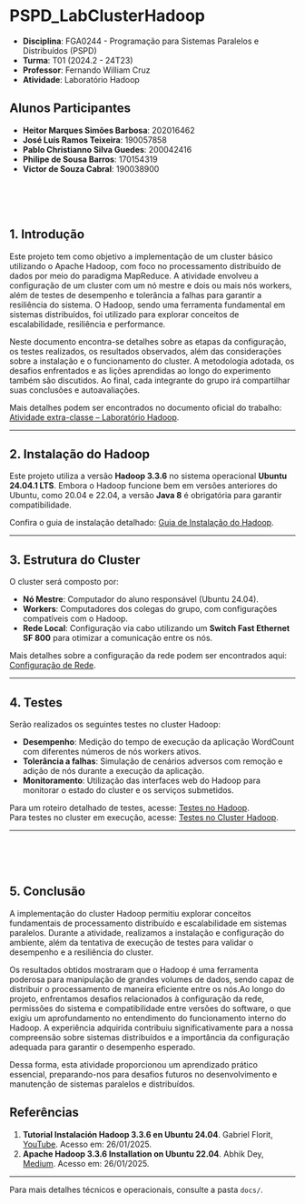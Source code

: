 # PSPD_LabClusterHadoop

- **Disciplina**: FGA0244 - Programação para Sistemas Paralelos e Distribuídos (PSPD)  
- **Turma**: T01 (2024.2 - 24T23) 
- **Professor**: Fernando William Cruz
- **Atividade**: Laboratório Hadoop

## Alunos Participantes
- **Heitor Marques Simões Barbosa**: 202016462  
- **José Luís Ramos Teixeira**: 190057858  
- **Pablo Christianno Silva Guedes**: 200042416  
- **Philipe de Sousa Barros**: 170154319  
- **Victor de Souza Cabral**: 190038900  

</br>
</br>
</br>

## 1. Introdução

Este projeto tem como objetivo a implementação de um cluster básico utilizando o Apache Hadoop, com foco no processamento distribuído de dados por meio do paradigma MapReduce. A atividade envolveu a configuração de um cluster com um nó mestre e dois ou mais nós workers, além de testes de desempenho e tolerância a falhas para garantir a resiliência do sistema. O Hadoop, sendo uma ferramenta fundamental em sistemas distribuídos, foi utilizado para explorar conceitos de escalabilidade, resiliência e performance.

Neste documento encontra-se detalhes sobre as etapas da configuração, os testes realizados, os resultados observados, além das considerações sobre a instalação e o funcionamento do cluster. A metodologia adotada, os desafios enfrentados e as lições aprendidas ao longo do experimento também são discutidos. Ao final, cada integrante do grupo irá compartilhar suas conclusões e autoavaliações.

Mais detalhes podem ser encontrados no documento oficial do trabalho: [Atividade extra-classe – Laboratório Hadoop](docs/PSPD_LabClusterHadoop.pdf).

---

## 2. Instalação do Hadoop

Este projeto utiliza a versão **Hadoop 3.3.6** no sistema operacional **Ubuntu 24.04.1 LTS**. Embora o Hadoop funcione bem em versões anteriores do Ubuntu, como 20.04 e 22.04, a versão **Java 8** é obrigatória para garantir compatibilidade.

Confira o guia de instalação detalhado: [Guia de Instalação do Hadoop](docs/download-hadoop.md).

---

## 3. Estrutura do Cluster

O cluster será composto por:

- **Nó Mestre**: Computador do aluno responsável (Ubuntu 24.04).
- **Workers**: Computadores dos colegas do grupo, com configurações compatíveis com o Hadoop.
- **Rede Local**: Configuração via cabo utilizando um **Switch Fast Ethernet SF 800** para otimizar a comunicação entre os nós.

Mais detalhes sobre a configuração da rede podem ser encontrados aqui: [Configuração de Rede](docs/configs-rede.md).

---

## 4. Testes

Serão realizados os seguintes testes no cluster Hadoop:

- **Desempenho**: Medição do tempo de execução da aplicação WordCount com diferentes números de nós workers ativos.
- **Tolerância a falhas**: Simulação de cenários adversos com remoção e adição de nós durante a execução da aplicação.
- **Monitoramento**: Utilização das interfaces web do Hadoop para monitorar o estado do cluster e os serviços submetidos.

Para um roteiro detalhado de testes, acesse: [Testes no Hadoop](docs/testes-hadoop.md).  
Para testes no cluster em execução, acesse: [Testes no Cluster Hadoop](docs/testes-hadoop-cluster.md).

---

</br>
</br>
</br>

## 5. Conclusão

A implementação do cluster Hadoop permitiu explorar conceitos fundamentais de processamento distribuído e escalabilidade em sistemas paralelos. Durante a atividade, realizamos a instalação e configuração do ambiente, além da tentativa de execução de testes para validar o desempenho e a resiliência do cluster.

Os resultados obtidos mostraram que o Hadoop é uma ferramenta poderosa para manipulação de grandes volumes de dados, sendo capaz de distribuir o processamento de maneira eficiente entre os nós.Ao longo do projeto, enfrentamos desafios relacionados à configuração da rede, permissões do sistema e compatibilidade entre versões do software, o que exigiu um aprofundamento no entendimento do funcionamento interno do Hadoop. A experiência adquirida contribuiu significativamente para a nossa compreensão sobre sistemas distribuídos e a importância da configuração adequada para garantir o desempenho esperado.

Dessa forma, esta atividade proporcionou um aprendizado prático essencial, preparando-nos para desafios futuros no desenvolvimento e manutenção de sistemas paralelos e distribuídos.

## Referências

1. **Tutorial Instalación Hadoop 3.3.6 en Ubuntu 24.04**. Gabriel Florit, [YouTube](https://www.youtube.com/watch?v=R7O3FKMg2GQ). Acesso em: 26/01/2025.
2. **Apache Hadoop 3.3.6 Installation on Ubuntu 22.04**. Abhik Dey, [Medium](https://medium.com/@abhikdey06/apache-hadoop-3-3-6-installation-on-ubuntu-22-04-14516bceec85). Acesso em: 26/01/2025.

---

Para mais detalhes técnicos e operacionais, consulte a pasta `docs/`.
